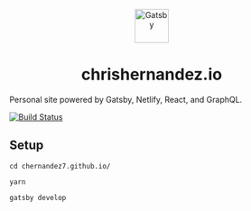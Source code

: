<p align="center">
  <a href="https://www.gatsbyjs.org">
    <img alt="Gatsby" src="https://www.gatsbyjs.org/monogram.svg" width="60" />
  </a>
</p>
<h1 align="center">
  chrishernandez.io
</h1>

Personal site powered by Gatsby, Netlify, React, and GraphQL.

[![Build Status](https://travis-ci.org/chernandez7/chernandez7.github.io.svg?branch=master)](https://travis-ci.org/chernandez7/chernandez7.github.io)

## Setup

`cd chernandez7.github.io/`

`yarn`

`gatsby develop`
